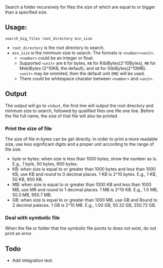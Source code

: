 Search a folder recursively for files the size of which are equal to or bigger
than a specified size.

## Usage:

    search_big_files root_directory min_size

- `root_directory` is the root directory to search.
- `min_size` is the minimum size to search. The formats is `<number><unit>`.
  - `<number>` could be an integer or float.
  - Supported `<unit>` are `B` for bytes, `KB` for KibiBytes(2^10Bytes), `MB` for
    MebiBytes (2^10KB, the default), and `GB` for GibiBytes(2^10MB). `<unit>`
    may be ommited, then the default unit (`MB`) will be used.
  - There could be whitespace charater between `<number>` and `<unit>`.

## Output

The output will go to `stdout`, the first line will output the root directory
and minmum size to search, followed by qualified files one file one line. Before
the file full name, the size of that file will also be printed.

### Print the size of file

The size of file in bytes can be get directly. In order to print a more readable
size, use less significant digits and a proper unit according to the range
of file size.

- byte or bytes: when size is less than 1000 bytes, show the number as is. E.g.,
  1 byte, 50 bytes, 900 bytes.
- KB: when size is equal to or greater than 1000 bytes and less than 1000 KB, use
  KB and round to 0 decimal places. 1 KB is 2^10 bytes. E.g., 1 KB, 50 KB, 900 KB.
- MB: when size is equal to or greater than 1000 KB and less than 1000 MB, use
  MB and round to 1 decimal places. 1 MB is 2^10 KB. E.g., 1.0 MB, 50.3 MB,
  950.7 MB.
- GB: when size is equal to or greater than 1000 MB, use GB and Round to 2
  decimal palaces. 1 GB is 2^10 MB. E.g., 1.00 GB, 50.32 GB, 250.72 GB.

### Deal with symbolic file

When the file or folder that the symbolic file points to does not exist, do not
print an error.

## Todo

- Add integration test.
